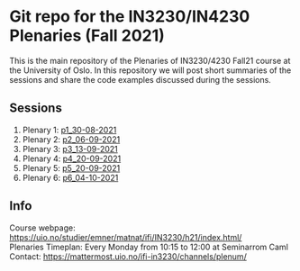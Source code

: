 # Git repo for the IN3230/IN4230 Plenaries (Fall 2021) #

This is the main repository of the Plenaries of IN3230/4230 Fall21 course at the
University of Oslo.
In this repository we will post short summaries of the sessions and share the
code examples discussed during the sessions.

## Sessions ##

  1. Plenary 1: [p1_30-08-2021](p1_30-08-2021/)
  2. Plenary 2: [p2_06-09-2021](p2_06-09-2021/)
  3. Plenary 3: [p3_13-09-2021](p3_13-09-2021/)
  4. Plenary 4: [p4_20-09-2021](p4_20-09-2021/)
  5. Plenary 5: [p5_20-09-2021](p5_27-09-2021/)
  6. Plenary 6: [p6_04-10-2021](p6_04-10-2021/)

## Info ##

Course webpage: <https://uio.no/studier/emner/matnat/ifi/IN3230/h21/index.html/>  
Plenaries Timeplan: Every Monday from 10:15 to 12:00 at Seminarrom Caml  
Contact: <https://mattermost.uio.no/ifi-in3230/channels/plenum/>
